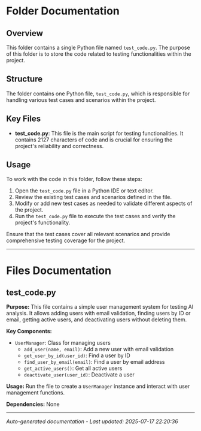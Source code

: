 # Folder Documentation

## Overview
This folder contains a single Python file named `test_code.py`. The purpose of this folder is to store the code related to testing functionalities within the project.

## Structure
The folder contains one Python file, `test_code.py`, which is responsible for handling various test cases and scenarios within the project.

## Key Files
- **test_code.py**: This file is the main script for testing functionalities. It contains 2127 characters of code and is crucial for ensuring the project's reliability and correctness.

## Usage
To work with the code in this folder, follow these steps:
1. Open the `test_code.py` file in a Python IDE or text editor.
2. Review the existing test cases and scenarios defined in the file.
3. Modify or add new test cases as needed to validate different aspects of the project.
4. Run the `test_code.py` file to execute the test cases and verify the project's functionality.

Ensure that the test cases cover all relevant scenarios and provide comprehensive testing coverage for the project.

---

# Files Documentation

## test_code.py

**Purpose:** This file contains a simple user management system for testing AI analysis. It allows adding users with email validation, finding users by ID or email, getting active users, and deactivating users without deleting them.

**Key Components:**
- `UserManager`: Class for managing users
  - `add_user(name, email)`: Add a new user with email validation
  - `get_user_by_id(user_id)`: Find a user by ID
  - `find_user_by_email(email)`: Find a user by email address
  - `get_active_users()`: Get all active users
  - `deactivate_user(user_id)`: Deactivate a user

**Usage:** Run the file to create a `UserManager` instance and interact with user management functions.

**Dependencies:** None

---
*Auto-generated documentation - Last updated: 2025-07-17 22:20:36*

